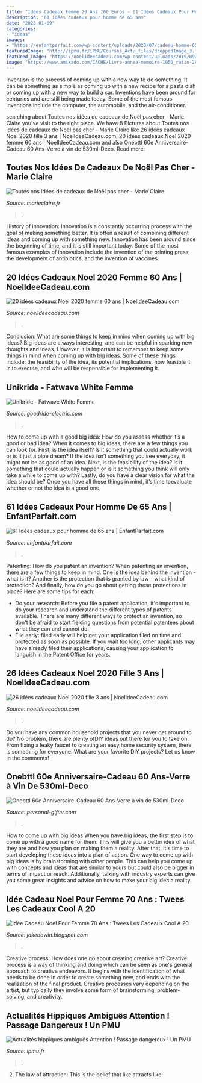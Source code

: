 ```yaml
---
title: "Idées Cadeaux Femme 20 Ans 100 Euros - 61 Idées Cadeaux Pour Homme De 65 Ans"
description: "61 idées cadeaux pour homme de 65 ans"
date: "2023-01-09"
categories:
- "ideas"
images:
- "https://enfantparfait.com/wp-content/uploads/2020/07/cadeau-homme-65-ans29.jpg"
featuredImage: "http://ipmu.fr/iPMU/Courses_Actu_files/droppedImage_3.jpg"
featured_image: "https://noelideecadeau.com/wp-content/uploads/2019/09/cadeau-Noel-femme-60-ans-696x464.jpg"
image: "https://www.amikado.com/CACHE/livre-annee-memoire-1950_ratio-289.jpg"
---
```



Invention is the process of coming up with a new way to do something. It can be something as simple as coming up with a new recipe for a pasta dish or coming up with a new way to build a car. Inventions have been around for centuries and are still being made today. Some of the most famous inventions include the computer, the automobile, and the air-conditioner.

	

		
searching about Toutes nos idées de cadeaux de Noël pas cher - Marie Claire you've visit to the right place. We have 8 Pictures about Toutes nos idées de cadeaux de Noël pas cher - Marie Claire like 26 idées cadeaux Noel 2020 fille 3 ans | NoelIdeeCadeau.com, 20 idées cadeaux Noel 2020 femme 60 ans | NoelIdeeCadeau.com and also Onebttl 60e Anniversaire-Cadeau 60 Ans-Verre à vin de 530ml-Deco. Read more:
		
    
## Toutes Nos Idées De Cadeaux De Noël Pas Cher - Marie Claire

<img loading=lazy src="https://cache.marieclaire.fr/data/photo/w600_h315_ci/1eb/cadeaux-de-noel-moins-de-100-euros.jpg" onerror="this.onerror=null;this.src='https://tse1.mm.bing.net/th?id=OIP.8MQHBgYldZ08zvrU882UUAHaD4&amp;pid=15.1';" alt="Toutes nos idées de cadeaux de Noël pas cher - Marie Claire">

_Source: marieclaire.fr_

>. 

	

History of innovation:
Innovation is a constantly occurring process with the goal of making something better. It is often a result of combining different ideas and coming up with something new. Innovation has been around since the beginning of time, and it is still important today. Some of the most famous examples of innovation include the invention of the printing press, the development of antibiotics, and the invention of vaccines.

    
## 20 Idées Cadeaux Noel 2020 Femme 60 Ans | NoelIdeeCadeau.com

<img loading=lazy src="https://noelideecadeau.com/wp-content/uploads/2019/09/cadeau-Noel-femme-60-ans-696x464.jpg" onerror="this.onerror=null;this.src='https://tse4.mm.bing.net/th?id=OIP.O6KMGmryNUH5bw1kqT23DwHaE8&amp;pid=15.1';" alt="20 idées cadeaux Noel 2020 femme 60 ans | NoelIdeeCadeau.com">

_Source: noelideecadeau.com_

>. 

	

Conclusion: What are some things to keep in mind when coming up with big ideas?
Big ideas are always interesting, and can be helpful in sparking new thoughts and ideas. However, it is important to remember to keep some things in mind when coming up with big ideas. Some of these things include: the feasibility of the idea, its potential implications, how feasible it is to execute, and who will be responsible for implementing it.

    
## Unikride - Fatwave White Femme

<img loading=lazy src="https://goodride-electric.com/958-large_default/fatwave-femme.jpg" onerror="this.onerror=null;this.src='https://tse3.mm.bing.net/th?id=OIP.kpjP5M9SVT3XntBShykR-wHaKL&amp;pid=15.1';" alt="Unikride - Fatwave White Femme">

_Source: goodride-electric.com_

>. 

	

How to come up with a good big idea: How do you assess whether it’s a good or bad idea?
When it comes to big ideas, there are a few things you can look for. First, is the idea itself? Is it something that could actually work or is it just a pipe dream? If the idea isn’t something you see everyday, it might not be as good of an idea. Next, is the feasibility of the idea? Is it something that could actually happen or is it something you think will only take a while to come up with? Lastly, do you have a clear vision for what the idea should be? Once you have all these things in mind, it’s time toevaluate whether or not the idea is a good one.

    
## 61 Idées Cadeaux Pour Homme De 65 Ans | EnfantParfait.com

<img loading=lazy src="https://enfantparfait.com/wp-content/uploads/2020/07/cadeau-homme-65-ans29.jpg" onerror="this.onerror=null;this.src='https://tse2.mm.bing.net/th?id=OIP.h8JiYmLRivEOk-eryJU3MAAAAA&amp;pid=15.1';" alt="61 Idées cadeaux pour homme de 65 ans | EnfantParfait.com">

_Source: enfantparfait.com_

>. 

	

Patenting: How do you patent an invention?
When patenting an invention, there are a few things to keep in mind. One is the idea behind the invention - what is it? Another is the protection that is granted by law - what kind of protection? And finally, how do you go about getting these protections in place? Here are some tips for each: 
- Do your research: Before you file a patent application, it's important to do your research and understand the different types of patents available. There are many different ways to protect an invention, so don't be afraid to start fielding questions from potential patentees about what they can and cannot do. 
- File early: filed early will help get your application filed on time and protected as soon as possible. If you wait too long, other applicants may have already filed their applications, causing your application to languish in the Patent Office for years.

    
## 26 Idées Cadeaux Noel 2020 Fille 3 Ans | NoelIdeeCadeau.com

<img loading=lazy src="https://noelideecadeau.com/wp-content/uploads/2019/08/cadeau-Noel-fille-3-ans-1-631x420.jpg" onerror="this.onerror=null;this.src='https://tse4.mm.bing.net/th?id=OIP.AW1zHiy7La9sB5jf-Gp5oQHaE7&amp;pid=15.1';" alt="26 idées cadeaux Noel 2020 fille 3 ans | NoelIdeeCadeau.com">

_Source: noelideecadeau.com_

>. 

	

Do you have any common household projects that you never get around to do? No problem, there are plenty ofDIY ideas out there for you to take on. From fixing a leaky faucet to creating an easy home security system, there is something for everyone. What are your favorite DIY projects? Let us know in the comments!

    
## Onebttl 60e Anniversaire-Cadeau 60 Ans-Verre à Vin De 530ml-Deco

<img loading=lazy src="https://images.personal-gifter.com/2020/06/Onebttl-60e-Anniversaire-Cadeau-60-Ans-Verre--vin-de-530ml-Deco-Anniversaire-60-Ans-Ides-de-Cadeaux-pour-Le-60e-Anniversaire-pour-Elle-sa-mre-sa-Femme-Cadeau-Vintage-1960-0.jpg" onerror="this.onerror=null;this.src='https://tse2.mm.bing.net/th?id=OIP.tZ9cd9MqyhrAkWdSB34yWQAAAA&amp;pid=15.1';" alt="Onebttl 60e Anniversaire-Cadeau 60 Ans-Verre à vin de 530ml-Deco">

_Source: personal-gifter.com_

>. 

	

How to come up with big ideas
When you have big ideas, the first step is to come up with a good name for them. This will give you a better idea of what they are and how you plan on making them a reality. After that, it's time to start developing these ideas into a plan of action.
One way to come up with big ideas is by brainstorming with other people. This can help you come up with concepts and ideas that are similar to yours but could also be bigger in terms of impact or reach. Additionally, talking with industry experts can give you some great insights and advice on how to make your big idea a reality.

    
## Idée Cadeau Noel Pour Femme 70 Ans : Twees Les Cadeaux Cool A 20

<img loading=lazy src="https://www.amikado.com/CACHE/livre-annee-memoire-1950_ratio-289.jpg" onerror="this.onerror=null;this.src='https://tse4.mm.bing.net/th?id=OIP.QnDXgckvoemV81J7KemduAAAAA&amp;pid=15.1';" alt="Idée Cadeau Noel Pour Femme 70 Ans : Twees Les Cadeaux Cool A 20">

_Source: jakebowin.blogspot.com_

>. 

	

Creative process: How does one go about creating creative art?
Creative process is a way of thinking and doing which can be seen as one's general approach to creative endeavors. It begins with the identification of what needs to be done in order to create something new, and ends with the realization of the final product. Creative processes vary depending on the artist, but typically they involve some form of brainstorming, problem-solving, and creativity.

    
## Actualités Hippiques Ambiguës Attention ! Passage Dangereux ! Un PMU

<img loading=lazy src="http://ipmu.fr/iPMU/Courses_Actu_files/droppedImage_3.jpg" onerror="this.onerror=null;this.src='https://tse3.mm.bing.net/th?id=OIP.3gPQD4oZCLsaXxlFclr9BgAAAA&amp;pid=15.1';" alt="Actualités hippiques ambiguës Attention ! Passage dangereux ! Un PMU">

_Source: ipmu.fr_

>. 

	

2. The law of attraction: This is the belief that like attracts like.

